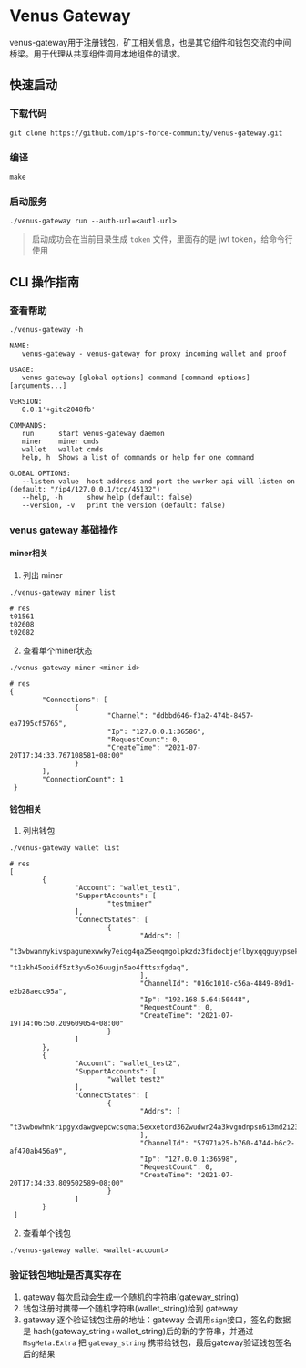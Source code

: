 # Venus Gateway

venus-gateway用于注册钱包，矿工相关信息，也是其它组件和钱包交流的中间桥梁。用于代理从共享组件调用本地组件的请求。

## 快速启动

### 下载代码

```shell script
git clone https://github.com/ipfs-force-community/venus-gateway.git
```

### 编译

```shell script
make
```

### 启动服务

```shell script
./venus-gateway run --auth-url=<autl-url>
```

> 启动成功会在当前目录生成 `token` 文件，里面存的是 jwt token，给命令行使用

## CLI 操作指南

### 查看帮助

```shell script
./venus-gateway -h

NAME:
   venus-gateway - venus-gateway for proxy incoming wallet and proof

USAGE:
   venus-gateway [global options] command [command options] [arguments...]

VERSION:
   0.0.1'+gitc2048fb'

COMMANDS:
   run      start venus-gateway daemon
   miner    miner cmds
   wallet   wallet cmds
   help, h  Shows a list of commands or help for one command

GLOBAL OPTIONS:
   --listen value  host address and port the worker api will listen on (default: "/ip4/127.0.0.1/tcp/45132")
   --help, -h      show help (default: false)
   --version, -v   print the version (default: false)
```

### venus gateway 基础操作

#### miner相关

1. 列出 miner

```shell script
./venus-gateway miner list

# res
t01561
t02608
t02082
```

2. 查看单个miner状态

```shell script
./venus-gateway miner <miner-id>

# res
{
        "Connections": [
                {
                        "Channel": "ddbbd646-f3a2-474b-8457-ea7195cf5765",
                        "Ip": "127.0.0.1:36586",
                        "RequestCount": 0,
                        "CreateTime": "2021-07-20T17:34:33.767108581+08:00"
                }
        ],
        "ConnectionCount": 1
 }
```

#### 钱包相关

1. 列出钱包

```shell script
./venus-gateway wallet list

# res
[
        {
                "Account": "wallet_test1",
                "SupportAccounts": [
                        "testminer"
                ],
                "ConnectStates": [
                        {
                                "Addrs": [
                                        "t3wbwannykivspagunexwwky7eiqg4qa25eoqmgolpkzdz3fidocbjeflbyxqqguyypsekyhqbkj33f657ulla",
                                        "t1zkh45ooidf5zt3yv5o26uugjn5ao4fttsxfgdaq",
                                ],
                                "ChannelId": "016c1010-c56a-4849-89d1-e2b28aecc95a",
                                "Ip": "192.168.5.64:50448",
                                "RequestCount": 0,
                                "CreateTime": "2021-07-19T14:06:50.209609054+08:00"
                        }
                ]
        },
        {
                "Account": "wallet_test2",
                "SupportAccounts": [
                        "wallet_test2"
                ],
                "ConnectStates": [
                        {
                                "Addrs": [
                                        "t3vwbowhnkripgyxdawgwepcwcsqmai5exxetord362wudwr24a3kvgndnpsn6i3md2i23cmjx3rfflvbu7gna",
                                ],
                                "ChannelId": "57971a25-b760-4744-b6c2-af470ab456a9",
                                "Ip": "127.0.0.1:36598",
                                "RequestCount": 0,
                                "CreateTime": "2021-07-20T17:34:33.809502589+08:00"
                        }
                ]
        }
 ]
```

2. 查看单个钱包

```shell script
./venus-gateway wallet <wallet-account>
```

### 验证钱包地址是否真实存在

1. gateway 每次启动会生成一个随机的字符串(gateway_string)
2. 钱包注册时携带一个随机字符串(wallet_string)给到 gateway
3. gateway 逐个验证钱包注册的地址：gateway 会调用`sign`接口，签名的数据是 hash(gateway_string+wallet_string)后的新的字符串，并通过 `MsgMeta.Extra`
把 `gateway_string` 携带给钱包，最后gateway验证钱包签名后的结果